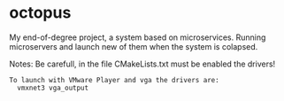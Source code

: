 # octopus
My end-of-degree project, a system based on microservices. Running microservers and launch new of them when the system is colapsed.


Notes:
    Be carefull, in the file CMakeLists.txt must be enabled the drivers!

    To launch with VMware Player and vga the drivers are:
      vmxnet3 vga_output

